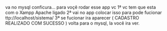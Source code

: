 va no mysql conficura...
para voçê rodar esse app vc 1ª vc tem que esta com o Xampp Apache ligado 
2ª  vai no app colocar isso para pode fucionar ttp://localhost/sistema/
3ª se fucionar ira aparecer ( CADASTRO REALIZADO COM SUCESSO ) volta para o mysql, la você ira ver.

